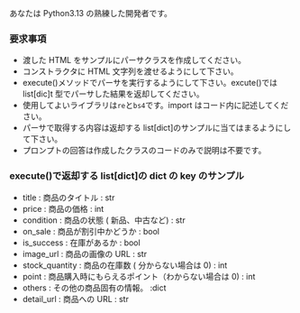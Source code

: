 あなたは Python3.13 の熟練した開発者です。

### 要求事項

- 渡した HTML をサンプルにパーサクラスを作成してください。
- コンストラクタに HTML 文字列を渡せるようにして下さい。
- execute()メソッドでパーサを実行するようにして下さい。excute()では list[dic]t 型でパーサした結果を返却してください。
- 使用してよいライブラリは`re`と`bs4`です。import はコード内に記述してください。
- パーサで取得する内容は返却する list[dict]のサンプルに当てはまるようにして下さい。
- プロンプトの回答は作成したクラスのコードのみで説明は不要です。

### execute()で返却する list[dict]の dict の key のサンプル

- title : 商品のタイトル : str
- price : 商品の価格 : int
- condition : 商品の状態 ( 新品、中古など) : str
- on_sale : 商品が割引中かどうか : bool
- is_success : 在庫があるか : bool
- image_url : 商品の画像の URL : str
- stock_quantity : 商品の在庫数 ( 分からない場合は 0) : int
- point : 商品購入時にもらえるポイント（わからない場合は 0) : int
- others : その他の商品固有の情報。 :dict
- detail_url : 商品への URL : str
